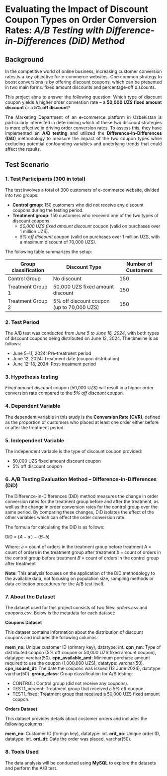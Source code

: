 # Evaluating the Impact of Discount Coupon Types on Order Conversion Rates: *A/B Testing with Difference-in-Differences (DiD) Method*
## Background
<p align="justify"> In the competitive world of online business, increasing customer conversion rates is a key objective for e-commerce websites. One common strategy to boost conversions is by offering discount coupons, which can be presented in two main forms: fixed amount discounts and percentage-off discounts.</p>

<p align="justify"> This project aims to answer the following question: Which type of discount coupon yields a higher order conversion rate – a <b>50,000 UZS fixed amount discount</b> or a <b>5% off discount</b>? </p>

<p align="justify"> The Marketing Department of an e-commerce platform in Uzbekistan is particularly interested in determining which of these two discount strategies is more effective in driving order conversion rates. To assess this, they have implemented an <b>A/B testing</b> and utilized the <b>Difference-in-Differences (DiD)</b> methodology to measure the impact of the two coupon types while excluding potential confounding variables and underlying trends that could affect the results. </p>

## Test Scenario

### 1. Test Participants (300 in total)
The test involves a total of 300 customers of e-commerce website, divided into two groups:
- **Control group**: 150 customers who did not receive any discount coupons during the testing period.
- **Treatment group**: 150 customers who received one of the two types of discount coupons:
    - *50,000 UZS fixed amount discount* coupon (valid on purchases over 1 million UZS).
    - *5% off discount* coupon (valid on purchases over 1 million UZS, with a maximum discount of 70,000 UZS).

The following table summarizes the setup:

| Group classification |Discount Type                           | Number of Customers |
|--------------------|-----------------------------------------|---------------------|
| Control Group      | No discount                            | 150                  |
| Treatment Group 1  | 50,000 UZS fixed amount discount        | 150                 |
| Treatment Group 2  | 5% off discount coupon (up to 70,000 UZS)| 150                |

### 2. Test Period
The A/B test was conducted from *June 5 to June 18, 2024*, with both types of discount coupons being distributed on June 12, 2024. The timeline is as follows:
- June 5–11, 2024: Pre-treatment period
- June 12, 2024: Treatment date (coupon distribution)
- June 12–18, 2024: Post-treatment period

### 3. Hypothesis testing 
*Fixed amount discount* coupon (50,000 UZS) will result in a higher order conversion rate compared to the *5% off discount* coupon.

### 4. Dependent Variable
The dependent variable in this study is the **Conversion Rate (CVR)**, defined as the proportion of customers who placed at least one order either before or after the treatment period.

### 5. Independent Variable
The independent variable is the type of discount coupon provided:
- 50,000 UZS fixed amount discount coupon
- 5% off discount coupon

### 6. A/B Testing Evaluation Method – Difference-in-Differences (DiD)
The Difference-in-Differences (DiD) method measures the change in order conversion rates for the treatment group before and after the treatment, as well as the change in order conversion rates for the control group over the same period. By comparing these changes, DiD isolates the effect of the other variables which can effect the order conversion rate.

The formula for calculating the DiD is as follows:

DiD = (𝐴 − 𝑎 ) − (𝐵−𝑏)

Where:
𝑎 = count of orders in the treatment group before treatment
A = count of orders in the treatment group after treatment
𝑏 = count of orders in the control group before treatment
𝐵 = count of orders in the control group after treatment

**Note**: This analysis focuses on the application of the DiD methodology to the available data, not focusing on population size, sampling methods or data collection procedures for the A/B test itself. 

### 7. About the Dataset
The dataset used for this project consists of two files: *orders.csv* and *coupons.csv*. Below is the metadata for each dataset:

**Coupons Dataset**

This dataset contains information about the distribution of discount coupons and includes the following columns:

**mem_no**: Unique customer ID (primary key), datatype: int.
**cpn_nm**: Type of distributed coupon (5% off coupon or 50,000 UZS fixed amount coupon), datatype: varchar(50).
**cpn_available_amt**: Minimum purchase amount required to use the coupon (1,000,000 UZS), datatype: varchar(50).
**cpn_issued_dt**: The date the coupons was issued (12 June 2024), datatype varchar(50).
**group_class**: Group classification for A/B testing: 
   - CONTROL: Control group (did not receive any coupons).
   - TEST1_percent: Treatment group that received a 5% off coupon.
   - TEST1_fixed: Treatment group that received a 50,000 UZS fixed amount coupon.

**Orders Dataset**

This dataset provides details about customer orders and includes the following columns:

**mem_no**: Customer ID (foreign key), datatype: int.
**ord_no**: Unique order ID, datatype: int.
**ord_dt**: Date the order was placed, varchar(50).

### 8. Tools Used
The data analysis will be conducted using **MySQL** to explore the datasets and perform the A/B test.



